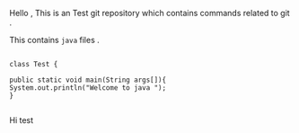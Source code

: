 Hello , This is an Test git repository which contains commands related to git .


This contains `java` files . 


```

class Test {

public static void main(String args[]){
System.out.println("Welcome to java ");
}


```


Hi test